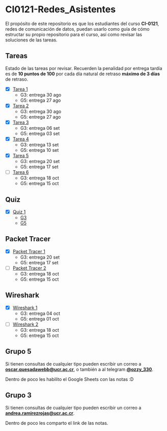 # CI0121-Redes_Asistentes

El propósito de este repositorio es que los estudiantes del curso **CI-0121**, redes de comunicación de datos, puedan usarlo como guía de cómo estructar su propio repositorio para el curso, así como revisar las soluciones de las tareas.

## Tareas

Estado de las tareas por revisar. Recuerden la penalidad por entrega tardía es de **10 puntos de 100** por cada día natural de retraso **máximo de 3 días** de retraso.

- [x] [Tarea 1](./tareas/tarea1/)
  - G3: entrega 30 ago
  - G5: entrega 27 ago
- [x] [Tarea 2](./tareas/tarea2/)
  - G3: entrega 30 ago
  - G5: entrega 27 ago
- [x] [Tarea 3](./tareas/tarea3/)
  - G3: entrega 06 set
  - G5: entrega 03 set
- [x] [Tarea 4](./tareas/tarea4/)
  - G3: entrega 13 set
  - G5: entrega 10 set
- [x] [Tarea 5](./tareas/tarea5/)
  - G3: entrega 20 set
  - G5: entrega 17 set
- [ ] [Tarea 6](./tareas/tarea6/)
  - G3: entrega 18 oct
  - G5: entrega 15 oct

## Quiz

- [x] [Quiz 1](./quiz)
  - [G3](./quiz/G3/Quiz%201.pdf)
  - [G5](./quiz/G5/quiz1)
## Packet Tracer

- [x] [Packet Tracer 1](./packet_tracer/pt1/)
  - G3: entrega 20 set
  - G5: entrega 17 set
- [ ] [Packet Tracer 2](./packet_tracer/pt2/)
  - G3: entrega 18 oct
  - G5: entrega 15 oct

## Wireshark

- [x] [Wireshark 1](./wireshark/ws1)
  - G3: entrega 04 oct
  - G5: entrega 01 oct
- [ ] [Wireshark 2](./wireshark/ws2)
  - G3: entrega 18 oct
  - G5: entrega 15 oct

## Grupo 5

Si tienen consultas de cualquier tipo pueden escribir un correo a [**oscar.quesadawebb@ucr.ac.cr**](mailto:oscar.quesadawebb@ucr.ac.cr), o también a al telegram [**@ozzy_330**](https://t.me/ozzy_330).

Dentro de poco les habilito el Google Sheets con las notas :D

## Grupo 3

Si tienen consultas de cualquier tipo pueden escribir un correo a [**andrea.ramirezrojas@ucr.ac.cr**](mailto:andrea.ramirezrojas@ucr.ac.cr).

Dentro de poco les comparto el link de las notas.
